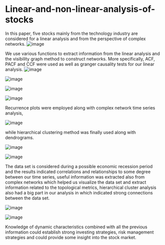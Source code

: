 # Linear-and-non-linear-analysis-of-stocks
In this paper, five stocks mainly from the technology industry are considered for a 
linear analysis and from the perspective of complex networks.
![image](https://user-images.githubusercontent.com/98957437/211599973-c926ef6c-ebc7-49ec-a025-5cb3303f0c79.png)



We use various functions
to extract information from the linear analysis and the visibility graph method to construct networks. 
More specifically, ACF, PACF and CCF were used as well as granger causality tests for our linear analysis.
![image](https://user-images.githubusercontent.com/98957437/211600332-ebc53591-d1b6-484c-a647-291734d86e48.png)



![image](https://user-images.githubusercontent.com/98957437/211600538-e6935216-7538-475a-a66b-44f106a9f5bb.png)



![image](https://user-images.githubusercontent.com/98957437/211600633-d13e3e97-1c9f-4385-93e6-b6e7d899c31d.png)


![image](https://user-images.githubusercontent.com/98957437/211600771-9ccf8486-c9d8-465a-bc13-bb00cb121933.png)



Recurrence plots were employed along with complex network time series analysis,

![image](https://user-images.githubusercontent.com/98957437/211601018-2435a1b7-bba0-4d73-9779-8a56ad67f381.png)

while hierarchical clustering method was finally used along with dendrograms.

![image](https://user-images.githubusercontent.com/98957437/211601134-133635c1-f47c-475e-a174-b2230746835c.png)


![image](https://user-images.githubusercontent.com/98957437/211602534-ab9cb071-f4ea-471f-96ae-31b938ee336a.png)


The data set is considered during a possible economic recession period and the results indicated correlations and relationships to some degree between our time series,
useful information was extracted also from complex networks which helped us visualize the data set and extract information related to the topological metrics,
hierarchical cluster analysis also had a big part in our analysis in which indicated strong connections between the data set.

![image](https://user-images.githubusercontent.com/98957437/211601346-ab1e51b9-4df7-4fd3-bdde-42f80227102b.png)

![image](https://user-images.githubusercontent.com/98957437/211601430-52bc2e9c-fe87-4c64-8c38-dc9f4ee64183.png)





Knowledge of dynamic characteristics combined with all the previous information could establish strong investing strategies,
risk management strategies and could provide some insight into the stock market.

